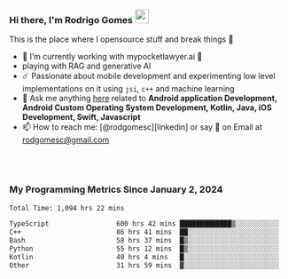
### Hi there, I'm Rodrigo Gomes <img src="https://media.giphy.com/media/hvRJCLFzcasrR4ia7z/giphy.gif" width="25px">
This is the place where I opensource stuff and break things 🤣
- 🔭 I’m currently working with mypocketlawyer.ai 💜
- playing with RAG and generative AI
- ☄️ Passionate about mobile development and experimenting low level implementations on it using `jsi`, `c++` and machine learning
- 💬 Ask me anything [here](https://github.com/rodgomesc/rodgomesc/issues) related to <b>Android application Development, Android Custom Operating System Development, Kotlin, Java, iOS Development, Swift, Javascript</b>
- 📫 How to reach me: [@rodgomesc][linkedin] or say 👋 on Email at [rodgomesc@gmail.com](mailto:rodgomesc@gmail.com)


<br/>

<!-- 
<picture>
  <img src="/github-metrics.svg" alt="Metrics">
</picture>
-->

</br>

### My Programming Metrics Since January 2, 2024 


<!--START_SECTION:waka-->

```txt
Total Time: 1,094 hrs 22 mins

TypeScript                 600 hrs 42 mins █████████████▒░░░░░░░░░░░   53.33 %
C++                        86 hrs 41 mins  ██░░░░░░░░░░░░░░░░░░░░░░░   07.70 %
Bash                       58 hrs 37 mins  █▒░░░░░░░░░░░░░░░░░░░░░░░   05.20 %
Python                     55 hrs 12 mins  █▒░░░░░░░░░░░░░░░░░░░░░░░   04.90 %
Kotlin                     40 hrs 4 mins   █░░░░░░░░░░░░░░░░░░░░░░░░   03.56 %
Other                      31 hrs 59 mins  ▓░░░░░░░░░░░░░░░░░░░░░░░░   02.84 %
```

<!--END_SECTION:waka-->
